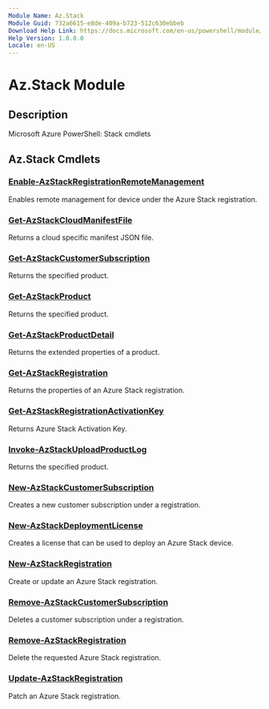 ```yaml
---
Module Name: Az.Stack
Module Guid: 732a6615-e8de-409a-b723-512c630ebbeb
Download Help Link: https://docs.microsoft.com/en-us/powershell/module/az.stack
Help Version: 1.0.0.0
Locale: en-US
---
```


# Az.Stack Module
## Description
Microsoft Azure PowerShell: Stack cmdlets

## Az.Stack Cmdlets
### [Enable-AzStackRegistrationRemoteManagement](Enable-AzStackRegistrationRemoteManagement.md)
Enables remote management for device under the Azure Stack registration.

### [Get-AzStackCloudManifestFile](Get-AzStackCloudManifestFile.md)
Returns a cloud specific manifest JSON file.

### [Get-AzStackCustomerSubscription](Get-AzStackCustomerSubscription.md)
Returns the specified product.

### [Get-AzStackProduct](Get-AzStackProduct.md)
Returns the specified product.

### [Get-AzStackProductDetail](Get-AzStackProductDetail.md)
Returns the extended properties of a product.

### [Get-AzStackRegistration](Get-AzStackRegistration.md)
Returns the properties of an Azure Stack registration.

### [Get-AzStackRegistrationActivationKey](Get-AzStackRegistrationActivationKey.md)
Returns Azure Stack Activation Key.

### [Invoke-AzStackUploadProductLog](Invoke-AzStackUploadProductLog.md)
Returns the specified product.

### [New-AzStackCustomerSubscription](New-AzStackCustomerSubscription.md)
Creates a new customer subscription under a registration.

### [New-AzStackDeploymentLicense](New-AzStackDeploymentLicense.md)
Creates a license that can be used to deploy an Azure Stack device.

### [New-AzStackRegistration](New-AzStackRegistration.md)
Create or update an Azure Stack registration.

### [Remove-AzStackCustomerSubscription](Remove-AzStackCustomerSubscription.md)
Deletes a customer subscription under a registration.

### [Remove-AzStackRegistration](Remove-AzStackRegistration.md)
Delete the requested Azure Stack registration.

### [Update-AzStackRegistration](Update-AzStackRegistration.md)
Patch an Azure Stack registration.

